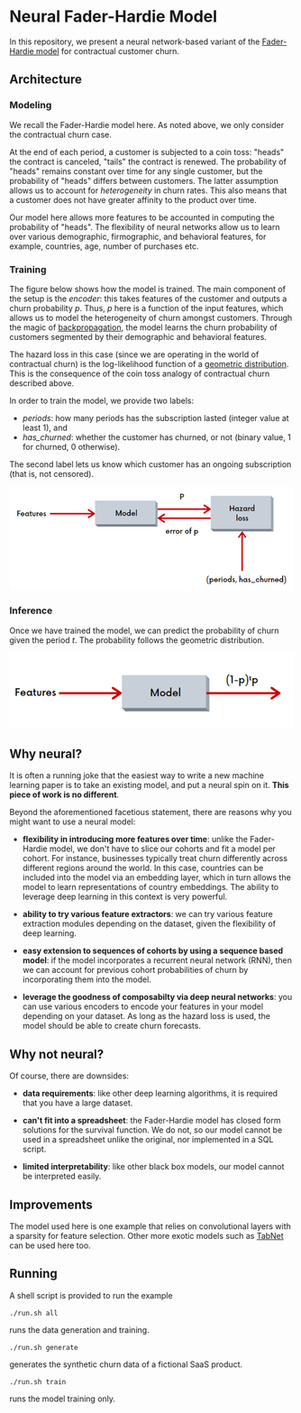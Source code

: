 # Neural Fader-Hardie Model

In this repository, we present a neural network-based variant of the [Fader-Hardie model](https://faculty.wharton.upenn.edu/wp-content/uploads/2012/04/Fader_hardie_jim_07.pdf) for contractual customer churn.

## Architecture

### Modeling

We recall the Fader-Hardie model here. As noted above, we only consider the contractual churn case.

At the end of each period, a customer is subjected to a coin toss: "heads" the contract is canceled, "tails" the contract is renewed. The probability of "heads" remains constant over time for any single customer, but the probability of "heads" differs between customers. The latter assumption allows us to account for *heterogeneity* in churn rates. This also means that a customer does not have greater affinity to the product over time.

Our model here allows more features to be accounted in computing the probability of "heads". The flexibility of neural networks allow us to learn over various demographic, firmographic, and behavioral features, for example, countries, age, number of purchases etc.

### Training

The figure below shows how the model is trained. The main component of the setup is the *encoder*: this takes features of the customer and outputs a churn probability *p*. Thus, *p* here is a function of the input features, which allows us to model the heterogeneity of churn amongst customers. Through the magic of [backpropagation](https://en.wikipedia.org/wiki/Backpropagation), the model learns the churn probability of customers segmented by their demographic and behavioral features.

The hazard loss in this case (since we are operating in the world of contractual churn) is the log-likelihood function of a [geometric distribution](https://en.wikipedia.org/wiki/Geometric_distribution). This is the consequence of the coin toss analogy of contractual churn described above.

In order to train the model, we provide two labels:

* *periods*: how many periods has the subscription lasted (integer value at least 1), and
* *has_churned*: whether the customer has churned, or not (binary value, 1 for churned, 0 otherwise).

The second label lets us know which customer has an ongoing subscription (that is, not censored).

![Training of the model](/assets/images/training.png)

### Inference

Once we have trained the model, we can predict the probability of churn given the period *t*. The probability follows the geometric distribution.

![Forecasting churn using the model](/assets/images/inference.png)


## Why neural?

It is often a running joke that the easiest way to write a new machine learning paper is to take an existing model, and put a neural spin on it. **This piece of work is no different**.

Beyond the aforementioned facetious statement, there are reasons why you might want to use a neural model:

* **flexibility in introducing more features over time**: unlike the Fader-Hardie model, we don't have to slice our cohorts and fit a model per cohort. For instance, businesses typically treat churn differently across different regions around the world. In this case, countries can be included into the model via an embedding layer, which in turn allows the model to learn representations of country embeddings. The ability to leverage deep learning in this context is very powerful.

* **ability to try various feature extractors**: we can try various feature extraction modules depending on the dataset, given the
  flexibility of deep learning.

* **easy extension to sequences of cohorts by using a sequence based model**: if the model incorporates a recurrent neural network (RNN), then we can account for previous cohort probabilities of churn by incorporating them into the model.

* **leverage the goodness of composabilty via deep neural networks**: you can use various encoders to encode your features in your model depending on your dataset. As long as the hazard loss is used, the model should be able to create churn forecasts.

## Why not neural?

Of course, there are downsides:

* **data requirements**: like other deep learning algorithms, it is required that you have a large dataset.

* **can't fit into a spreadsheet**: the Fader-Hardie model has closed form solutions for the survival function. We do not, so our model cannot be used in a spreadsheet unlike the original, nor implemented in a SQL script.

* **limited interpretability**: like other black box models, our model cannot be interpreted easily.

## Improvements

The model used here is one example that relies on convolutional layers with a sparsity for feature selection. Other more exotic models such as [TabNet](https://arxiv.org/abs/1908.07442) can be used here too.

## Running

A shell script is provided to run the example
```shell
./run.sh all 
```
runs the data generation and training.

```shell
./run.sh generate
```
generates the synthetic churn data of a fictional SaaS product.

```shell
./run.sh train
```
runs the model training only.
